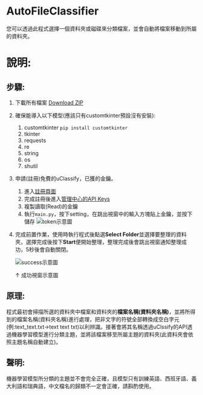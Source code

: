# AutoFileClassifier 

您可以透過此程式選擇一個資料夾或磁碟來分類檔案，並會自動將檔案移動到所屬的資料夾。

# 說明:

## 步驟:
1. 下載所有檔案  [Download ZIP](https://https://github.com/KuanKuanTan/AutoFileClassifier/archive/refs/heads/main.zip)
2. 確保能導入以下模型(應該只有customtkinter預設沒有安裝):
    1. customtkinter `pip install customtkinter`
    2. tkinter 
    3. requests
    4. re
    5. string
    6. os
    7. shutil
3. 申請(註冊)免費的uClassify，已獲的金鑰。
    1. 進入[註冊頁面](https://https://uclassify.com/account/register)
    2. 完成註冊後進入[管理中心的API Keys](https://https://uclassify.com/manage/apikeys)
    3. 複製讀取(Read)的金鑰
    4. 執行`main.py`，按下setting，在跳出視窗中的輸入方塊貼上金鑰，並按下儲存
       ![token示意圖](https://hackmd.io/_uploads/HyZfRDsm0.png)
4.  完成前置作業，使用時執行程式後點選**Select Folder**並選擇要整理的資料夾，選擇完成後按下**Start**便開始整理，整理完成後會跳出視窗通知整理成功，5秒後會自動關閉。
   
    ![success示意圖](https://hackmd.io/_uploads/r1Libuim0.png)
    
    ↑ 成功視窗示意圖

## 原理:
程式最初會掃描所選的資料夾中檔案和資料夾的**檔案名稱(資料夾名稱)**，並將所得到的檔案名稱(資料夾名稱)進行處理，把非文字的符號全部轉換成空白字元(例:text_text.txt→text text txt)以利辨識。接著會將其名稱透過uClssify的API透過機器學習模型進行分類主題，並將該檔案移至所屬主題的資料夾(此資料夾會依照主題名稱自動建立)。


## 聲明:
機器學習模型所分類的主題並不會完全正確，且模型只有訓練英語、西班牙語、義大利語和瑞典語，中文檔名的歸類不一定會正確，請斟酌使用。
